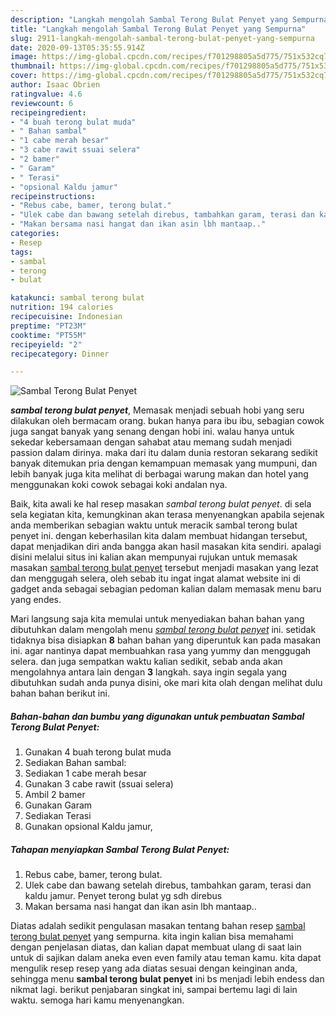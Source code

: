 ```yaml
---
description: "Langkah mengolah Sambal Terong Bulat Penyet yang Sempurna"
title: "Langkah mengolah Sambal Terong Bulat Penyet yang Sempurna"
slug: 2911-langkah-mengolah-sambal-terong-bulat-penyet-yang-sempurna
date: 2020-09-13T05:35:55.914Z
image: https://img-global.cpcdn.com/recipes/f701298805a5d775/751x532cq70/sambal-terong-bulat-penyet-foto-resep-utama.jpg
thumbnail: https://img-global.cpcdn.com/recipes/f701298805a5d775/751x532cq70/sambal-terong-bulat-penyet-foto-resep-utama.jpg
cover: https://img-global.cpcdn.com/recipes/f701298805a5d775/751x532cq70/sambal-terong-bulat-penyet-foto-resep-utama.jpg
author: Isaac Obrien
ratingvalue: 4.6
reviewcount: 6
recipeingredient:
- "4 buah terong bulat muda"
- " Bahan sambal"
- "1 cabe merah besar"
- "3 cabe rawit ssuai selera"
- "2 bamer"
- " Garam"
- " Terasi"
- "opsional Kaldu jamur"
recipeinstructions:
- "Rebus cabe, bamer, terong bulat."
- "Ulek cabe dan bawang setelah direbus, tambahkan garam, terasi dan kaldu jamur. Penyet terong bulat yg sdh direbus"
- "Makan bersama nasi hangat dan ikan asin lbh mantaap.."
categories:
- Resep
tags:
- sambal
- terong
- bulat

katakunci: sambal terong bulat 
nutrition: 194 calories
recipecuisine: Indonesian
preptime: "PT23M"
cooktime: "PT55M"
recipeyield: "2"
recipecategory: Dinner

---
```



![Sambal Terong Bulat Penyet](https://img-global.cpcdn.com/recipes/f701298805a5d775/751x532cq70/sambal-terong-bulat-penyet-foto-resep-utama.jpg)

<b><i>sambal terong bulat penyet</i></b>, Memasak menjadi sebuah hobi yang seru dilakukan oleh bermacam orang. bukan hanya para ibu ibu, sebagian cowok juga sangat banyak yang senang dengan hobi ini. walau hanya untuk sekedar kebersamaan dengan sahabat atau memang sudah menjadi passion dalam dirinya. maka dari itu dalam dunia restoran sekarang sedikit banyak ditemukan pria dengan kemampuan memasak yang mumpuni, dan lebih banyak juga kita melihat di berbagai warung makan dan hotel yang menggunakan koki cowok sebagai koki andalan nya.

Baik, kita awali ke hal resep masakan <i>sambal terong bulat penyet</i>. di sela sela kegiatan kita, kemungkinan akan terasa menyenangkan apabila sejenak anda memberikan sebagian waktu untuk meracik sambal terong bulat penyet ini. dengan keberhasilan kita dalam membuat hidangan tersebut, dapat menjadikan diri anda bangga akan hasil masakan kita sendiri. apalagi disini melalui situs ini kalian akan mempunyai rujukan untuk memasak masakan <u>sambal terong bulat penyet</u> tersebut menjadi masakan yang lezat dan menggugah selera, oleh sebab itu ingat ingat alamat website ini di gadget anda sebagai sebagian pedoman kalian dalam memasak menu baru yang endes.




Mari langsung saja kita memulai untuk menyediakan bahan bahan yang dibutuhkan dalam mengolah menu <u><i>sambal terong bulat penyet</i></u> ini. setidak tidaknya bisa disiapkan <b>8</b> bahan bahan yang diperuntuk kan pada masakan ini. agar nantinya dapat membuahkan rasa yang yummy dan menggugah selera. dan juga sempatkan waktu kalian sedikit, sebab anda akan mengolahnya antara lain dengan <b>3</b> langkah. saya ingin segala yang dibutuhkan sudah anda punya disini, oke mari kita olah dengan melihat dulu bahan bahan berikut ini.

<!--inarticleads1-->

##### Bahan-bahan dan bumbu yang digunakan untuk pembuatan Sambal Terong Bulat Penyet:

1. Gunakan 4 buah terong bulat muda
1. Sediakan  Bahan sambal:
1. Sediakan 1 cabe merah besar
1. Gunakan 3 cabe rawit (ssuai selera)
1. Ambil 2 bamer
1. Gunakan  Garam
1. Sediakan  Terasi
1. Gunakan opsional Kaldu jamur,




<!--inarticleads2-->

##### Tahapan menyiapkan Sambal Terong Bulat Penyet:

1. Rebus cabe, bamer, terong bulat.
1. Ulek cabe dan bawang setelah direbus, tambahkan garam, terasi dan kaldu jamur. Penyet terong bulat yg sdh direbus
1. Makan bersama nasi hangat dan ikan asin lbh mantaap..




Diatas adalah sedikit pengulasan masakan tentang bahan resep <u>sambal terong bulat penyet</u> yang sempurna. kita ingin kalian bisa memahami dengan penjelasan diatas, dan kalian dapat membuat ulang di saat lain untuk di sajikan dalam aneka even even family atau teman kamu. kita dapat mengulik resep resep yang ada diatas sesuai dengan keinginan anda, sehingga menu <b>sambal terong bulat penyet</b> ini bs menjadi lebih endess dan nikmat lagi. berikut penjabaran singkat ini, sampai bertemu lagi di lain waktu. semoga hari kamu menyenangkan.
